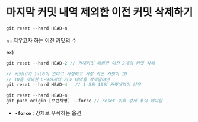 # 마지막 커밋 내역 제외한 이전 커밋 삭제하기

```java
git reset --hard HEAD~n
```

**`n` :** 지우고자 하는 이전 커밋의 수




ex)

```java
git reset --hard HEAD~2 // 현재커밋 제외한 이전 2개의 커밋 삭제

// 커밋id가 1-10이 있다고 가정하고 가장 최근 커밋이 10
// 10을 제외한 6-9까지의 커밋 내역을 삭제할려면
git reset --hard HEAD~4   // 1-5와 10의 커밋내역이 남음
```

```java
git reset --hard HEAD~n
git push origin [브랜치명] --force // reset 이후 강제 푸쉬 해야함
```

- **`-force`** : 강제로 푸쉬하는 옵션
